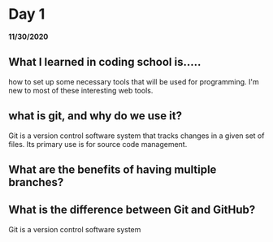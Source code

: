 # Day 1
__11/30/2020__

## What I learned in coding school is.....
how to set up some necessary tools that will be used for programming. I'm new to most of these interesting web tools.
## what is git, and why do we use it?
Git is a version control software system that tracks changes in a given set of files. Its primary use is for source code management.
## What are the benefits of having multiple branches?

## What is the difference between Git and GitHub?
Git is a version control software system
